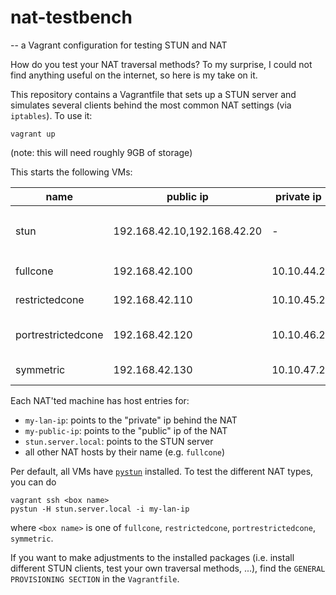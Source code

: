 # nat-testbench
-- a Vagrant configuration for testing STUN and NAT

How do you test your NAT traversal methods? To my surprise, I could not find anything useful on the internet, so here is
my take on it.

This repository contains a Vagrantfile that sets up a STUN server and simulates several clients behind the most common NAT settings (via `iptables`). To use it:

    vagrant up

(note: this will need roughly 9GB of storage)

This starts the following VMs:

| name | public ip | private ip | comment |
| ---- | --------- | ---------- | ------- |
| stun | 192.168.42.10,192.168.42.20 | - | STUN server, running `stund` |
| fullcone | 192.168.42.100 | 10.10.44.2 | full cone NAT |
| restrictedcone | 192.168.42.110 | 10.10.45.2 | restricted cone NAT |
| portrestrictedcone | 192.168.42.120 | 10.10.46.2 | port restricted cone NAT |
| symmetric | 192.168.42.130 | 10.10.47.2 | symmetric NAT |

Each NAT'ted machine has host entries for:
- `my-lan-ip`: points to the "private" ip behind the NAT
- `my-public-ip`: points to the "public" ip of the NAT
- `stun.server.local`: points to the STUN server
- all other NAT hosts by their name (e.g. `fullcone`)

Per default, all VMs have [`pystun`](https://github.com/jtriley/pystun) installed. To test the different NAT types, you
can do

    vagrant ssh <box name>
    pystun -H stun.server.local -i my-lan-ip

where `<box name>` is one of `fullcone`, `restrictedcone`, `portrestrictedcone`, `symmetric`.

If you want to make adjustments to the installed packages (i.e. install different STUN clients, test your own traversal
methods, ...), find the `GENERAL PROVISIONING SECTION` in the `Vagrantfile`.
